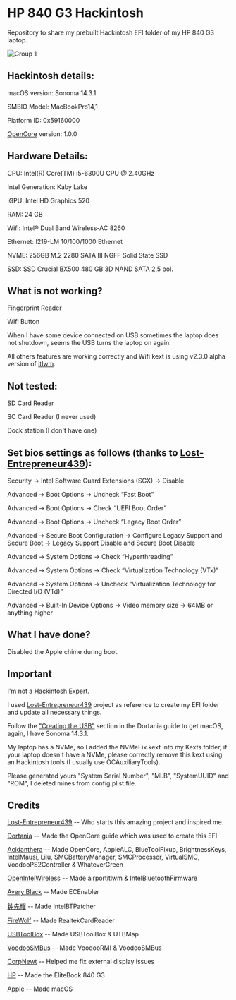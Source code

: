 # HP 840 G3 Hackintosh
Repository to share my prebuilt Hackintosh EFI folder of my HP 840 G3 laptop.

![Group 1](https://github.com/dwtoledo/hp-840-g3-hackintosh/assets/11148858/c22f11ae-1779-497a-ab19-ecb363d65f70)

## Hackintosh details:
macOS version: Sonoma 14.3.1

SMBIO Model: MacBookPro14,1

Platform ID: 0x59160000

[OpenCore](https://github.com/acidanthera/OpenCorePkg) version: 1.0.0

## Hardware Details:
CPU: Intel(R) Core(TM) i5-6300U CPU @ 2.40GHz

Intel Generation: Kaby Lake

iGPU: Intel HD Graphics 520

RAM: 24 GB

Wifi: Intel® Dual Band Wireless-AC 8260

Ethernet: I219-LM 10/100/1000 Ethernet

NVME: 256GB M.2 2280 SATA III NGFF Solid State SSD

SSD: SSD Crucial BX500 480 GB 3D NAND SATA 2,5 pol.

## What is not working?
Fingerprint Reader

Wifi Button

When I have some device connected on USB sometimes the laptop does not shutdown, seems the USB turns the laptop on again.

All others features are working correctly and Wifi kext is using v2.3.0 alpha version of [itlwm](https://github.com/OpenIntelWireless/itlwm).

## Not tested:
SD Card Reader

SC Card Reader (I never used)

Dock station (I don't have one)

## Set bios settings as follows (thanks to [Lost-Entrepreneur439](https://github.com/Lost-Entrepreneur439/hp-elitebook-840-g3-hackintosh)):

Security -> Intel Software Guard Extensions (SGX) -> Disable

Advanced -> Boot Options -> Uncheck “Fast Boot”

Advanced -> Boot Options -> Check “UEFI Boot Order”

Advanced -> Boot Options -> Uncheck “Legacy Boot Order”

Advanced -> Secure Boot Configuration -> Configure Legacy Support and Secure Boot -> Legacy Support Disable and Secure Boot Disable

Advanced -> System Options -> Check “Hyperthreading”

Advanced -> System Options -> Check “Virtualization Technology (VTx)”

Advanced -> System Options -> Uncheck “Virtualization Technology for Directed I/O (VTd)”

Advanced -> Built-In Device Options -> Video memory size -> 64MB or anything higher

## What I have done?

Disabled the Apple chime during boot.

## Important
I'm not a Hackintosh Expert.

I used [Lost-Entrepreneur439](https://github.com/Lost-Entrepreneur439/hp-elitebook-840-g3-hackintosh) project as reference to create my EFI folder and update all necessary things.

Follow the ["Creating the USB"](https://dortania.github.io/OpenCore-Install-Guide/installer-guide/) section in the Dortania guide to get macOS, again, I have Sonoma 14.3.1.

My laptop has a NVMe, so I added the NVMeFix.kext into my Kexts folder, if your laptop doesn't have a NVMe, please correctly remove this kext using an Hackintosh tools (I usually use OCAuxiliaryTools).

Please generated yours "System Serial Number", "MLB", "SystemUUID" and "ROM", I deleted mines from config.plist file.

## Credits
[Lost-Entrepreneur439](https://github.com/Lost-Entrepreneur439/hp-elitebook-840-g3-hackintosh) -- Who starts this amazing project and inspired me.

[Dortania](https://github.com/dortania) -- Made the OpenCore guide which was used to create this EFI

[Acidanthera](https://github.com/acidanthera) -- Made OpenCore, AppleALC, BlueToolFixup, BrightnessKeys, IntelMausi, Lilu, SMCBatteryManager, SMCProcessor, VirtualSMC, VoodooPS2Controller & WhateverGreen

[OpenIntelWireless](https://github.com/OpenIntelWireless) -- Made airportitlwm & IntelBluetoothFirmware

[Avery Black](https://github.com/1Revenger1) -- Made ECEnabler

[钟先耀](https://github.com/zxystd) -- Made IntelBTPatcher

[FireWolf](https://github.com/0xFireWolf) -- Made RealtekCardReader

[USBToolBox](https://github.com/USBToolBox) -- Made USBToolBox & UTBMap

[VoodooSMBus](https://github.com/VoodooSMBus) -- Made VoodooRMI & VoodooSMBus

[CorpNewt](https://github.com/corpnewt) -- Helped me fix external display issues

[HP](https://www.hp.com/us-en/home.html) -- Made the EliteBook 840 G3

[Apple](https://www.apple.com/ca/) -- Made macOS
